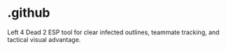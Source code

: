 # .github
Left 4 Dead 2 ESP tool for clear infected outlines, teammate tracking, and tactical visual advantage.

